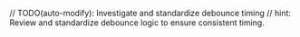 // TODO(auto-modify): Investigate and standardize debounce timing
// hint: Review and standardize debounce logic to ensure consistent timing.
